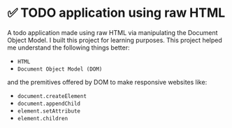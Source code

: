 # ✅ TODO application using raw HTML 

A todo application made using raw HTML via manipulating the Document Object Model. I built this project for learning purposes. This project helped me understand the following things better:
- `HTML`
- `Document Object Model (DOM)`

and the premitives offered by DOM to make responsive websites like:
- `document.createElement`
- `document.appendChild`
- `element.setAttribute`
- `element.children`
